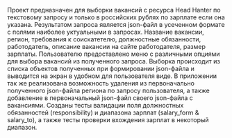 Проект предназначен для выборки вакансий с ресурса Head Hanter по текстовому запросу и только в российских рублях по зарплате если она указана. Результатом запроса является json-файл в усеченном формате с полями наиболее 
уктуальными в запросах. Название вакансии, регион, требования к соискатетелю, должностные обязанности, работодатель, описание вакансии на сайте работодателя, размер зарплаты. 
Пользователю предоставлено меню с различными опциями для выбора вакансий из полученного запроса. Выборка происходит из списка объектов полученных при формировании json-файла и выводится на экран в удобном для пользователя виде.
В приложении так же реализована возможность удаления из первоначально полученного json-файла региона по запросу пользователя, а также добавление в первоначальный json-файл своего json-файла с вакансиями.
Созданы тесты валидации поля должностных обязанностей (responsibility) и диапазона зарплат (salary_form & salary_to), а также тесты проверки вхождения зарплат в некоторый диапазон. 
